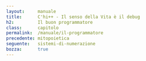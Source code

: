 ```yaml
---
layout:     manuale
title:      C'hi++ - Il senso della Vita è il debug
h2:         Il buon programmatore
class:      capitolo
permalink:  /manuale/il-programmatore
precedente: mitopoietica
seguente:   sistemi-di-numerazione
bozza:      true
---
```


